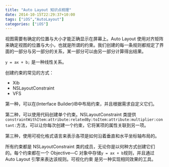 ```yaml
---
title: "Auto Layout 知识点梳理"
date: 2014-10-15T22:29:37+10:00
tags: ["iOS","AutoLayout"]
categories: ["iOS"]
---
```


视图需要有确定的位置与大小才能正确显示在屏幕上。Auto Layout 使用对齐矩阵来确定视图的位置与大小，也就是所谓的约束。我们创建的每一条规则都规定了界面的一部分与另一部分的关系，某一部分可以由另一部分计算得出结果。

`y = ax + b;` 是一种线性关系。

创建约束的常见的方式：

* Xib
* NSLayoutConstraint
* VFS

第一种，可以在(Interface Builder)IB中布局约束，并且根据需求自定义它们。

第二种，可以使用代码创建单个约束。NSLayoutConstraint 类提供`constraintWithItem:attribute:relatedBy:toItem:attribute:multiplier:contant:`方法，可以让你每次创建一个约束，它将某项的属性关联到另一项。

第三种，使用可视化格式语言来表示各项是如何沿着垂直和水平坐标轴布局的。


所有约束都是 NSLayoutConstraint 类的成员，无论你是以何种方式创建它们的。每个约束都在一个 Objective—C 对象中存储`y = ax + b`规则，并且通过 Auto Layout 引擎来表达该规则。可视化约束 是另一种实现相同效果的工具。

